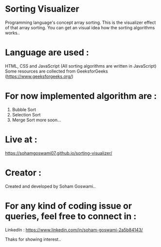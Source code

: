 # Sorting Visualizer
Programming language's concept array sorting. This is the visualizer effect of that array sorting. You can get an visual idea how the sorting algorithms works..

# Language are used :
HTML, CSS and JavaScript
(All sorting algorithms are written in JavaScript)
Some resources are collected from GeeksforGeeks (https://www.geeksforgeeks.org/)

# For now implemented algorithm are :
  1. Bubble Sort
  2. Selection Sort
  3. Merge Sort
  more soon...
  
# Live at :
https://sohamgoswami07.github.io/sorting-visualizer/

# Creator :
Created and developed by Soham Goswami..

# For any kind of coding issue or queries, feel free to connect in :
LinkedIn : https://www.linkedin.com/in/soham-goswami-2a5b84143/

Thaks for showing interest..
